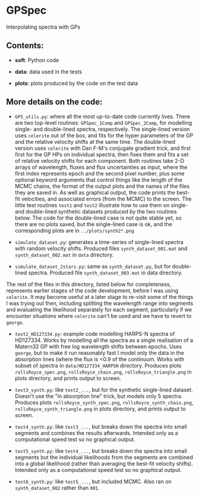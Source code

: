 # GPSpec
Interpolating spectra with GPs

## Contents:

- **soft**: Python code

- **data**: data used in the tests

- **plots**: plots produced by the code on the test data

## More details on the code:

  - `GPS_utils.py`: where all the most up-to-date code currently
    lives. There are two top-level routines: `GPSpec_1Comp` and
    `GPSpec_2Comp`, for modelling single- and double-lined spectra,
    respectively. The single-lined version uses `celerite` out of the
    box, and fits for the hyper parameters of the GP and the relative
    velocity shifts at the same time. The double-lined version uses
    `celerite` with Dan F-M's conjugate gradient trick, and first
    first for the GP HPs on individual spectra, then fixes them and
    fits a set of relative velocity shifts for each component. Both
    routines take 2-D arrays of wavelength, fluxes and flux
    uncertainties as input, where the first index represents epoch and
    the second pixel number, plus some optional keyword arguments that
    control things like the length of the MCMC chains, the format of
    the output plots and the names of the files they are saved in. As
    well as graphical output, the code prints the best-fit velocities,
    and associated errors (from the MCMC) to the screen. The little
    test routines `test1` and `test2` illustrate how to use them on
    single- and double-lined synthetic datasets produced by the two
    routines below. The code for the double-lined case is not quite
    stable yet, so there are no plots saved, but the single-lined case
    is ok, and the corresponding plots are in `../plots/synth2*.png`

  - `simulate_dataset.py`: generates a time-series of single-lined
    spectra with random velocity shifts. Produced files
    `synth_dataset_001.mat` and `synth_dataset_002.mat` in `data`
    directory.

  - `simulate_dataset_2stars.py`: same as `synth_dataset.py`, but for
    double-lined spectra. Produced file `synth_dataset_003.mat` in
    data directory.

The rest of the files in this directory, listed below for
completeness, represents earlier stages of the code development,
before I was using `celerite`. It may become useful at a later stage
to re-visit some of the things I was trying out then, including
splitting the wavelength range into segments and evaluating the
likelihood separately for each segment, particularly if we encounter
situations where `celerite` can't be used and we have to revert to
`george`.

  - `test2_HD127334.py`: example code modelling HARPS-N spectra of
     HD127334. Works by modelling all the spectra as a single
     realisation of a Matern32 GP with free log wavelength shifts
     between epochs. Uses `george`, but to make it run reasonably fast
     I model only the data in the absorption lines (where the flux is
     <0.9 of the continuum. Works with subset of spectra in
     `data/HD127334_HARPSN` directory. Produces plots
     `rollsRoyce_spec.png`, `rollsRoyce_chain.png`,
     `rollsRoyce_triangle.png` in plots directory, and prints output
     to screen.

  - `test3_synth.py`: like `test2_...`, but for the synthetic
    single-lined dataset. Doesn't use the "in absorption line" trick,
    but models only 5 spectra. Produces plots
    `rollsRoyce_synth_spec.png`, `rollsRoyce_synth_chain.png`,
    `rollsRoyce_synth_triangle.png` in plots directory, and prints
    output to screen.

  - `test4_synth.py`: like `test3_...`, but breaks down the spectra
    into small segments and combines the results afterwards. Intended
    only as a computational speed test so no graphical output.

  - `test5_synth.py`: like `test4_...`, but breaks down the spectra
    into small segments but the individual likelihoods from the
    segments are combined into a global likelihood (rather than
    averaging the best-fit velocity shifts). Intended
    only as a computational speed test so no graphical output.

  - `test6_synth.py`: like `test5_...`, but included MCMC. Also ran on
    `synth_dataset_002` rather than `001`.

